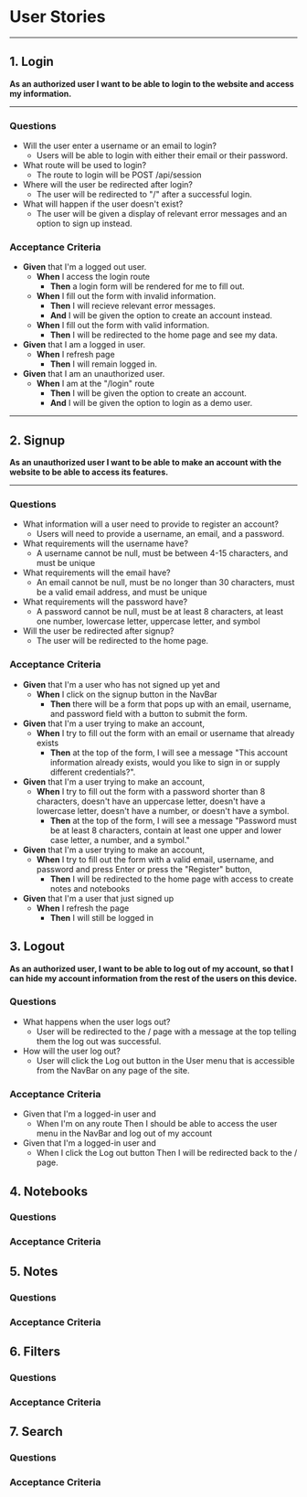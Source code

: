# User Stories

---

## 1. Login

**As an authorized user I want to be able to login to the website and access my information.**

---

### Questions

- Will the user enter a username or an email to login?
  - Users will be able to login with either their email or their password.
- What route will be used to login?
  - The route to login will be POST /api/session
- Where will the user be redirected after login?
  - The user will be redirected to "/" after a successful login.
- What will happen if the user doesn't exist?
  - The user will be given a display of relevant error messages and an option to sign up instead.

### Acceptance Criteria

- **Given** that I'm a logged out user.
  - **When** I access the login route
    - **Then** a login form will be rendered for me to fill out.
  - **When** I fill out the form with invalid information.
    - **Then** I will recieve relevant error messages.
    - **And** I will be given the option to create an account instead.
  - **When** I fill out the form with valid information.
    - **Then** I will be redirected to the home page and see my data.
- **Given** that I am a logged in user.
  - **When** I refresh page
    - **Then** I will remain logged in.
- **Given** that I am an unauthorized user.
  - **When** I am at the "/login" route
    - **Then** I will be given the option to create an account.
    - **And** I will be given the option to login as a demo user.

---

## 2. Signup

**As an unauthorized user I want to be able to make an account with the website to be able to access its features.**

---

### Questions

- What information will a user need to provide to register an account?
  - Users will need to provide a username, an email, and a password.
- What requirements will the username have?
  - A username cannot be null, must be between 4-15 characters, and must be unique
- What requirements will the email have?
  - An email cannot be null, must be no longer than 30 characters, must be a valid email address, and must be unique
- What requirements will the password have?
  - A password cannot be null, must be at least 8 characters, at least one number, lowercase letter, uppercase letter, and symbol
- Will the user be redirected after signup?
  - The user will be redirected to the home page.

### Acceptance Criteria

- **Given** that I'm a user who has not signed up yet and
  - **When** I click on the signup button in the NavBar
    - **Then** there will be a form that pops up with an email, username, and password field with a button to submit the form.
- **Given** that I'm a user trying to make an account,
  - **When** I try to fill out the form with an email or username that already exists
    - **Then** at the top of the form, I will see a message "This account information already exists, would you like to sign in or supply different credentials?".
- **Given** that I'm a user trying to make an account,
  - **When** I try to fill out the form with a password shorter than 8 characters, doesn't have an uppercase letter, doesn't have a lowercase letter, doesn't have a number, or doesn't have a symbol.
    - **Then** at the top of the form, I will see a message "Password must be at least 8 characters, contain at least one upper and lower case letter, a number, and a symbol."
- **Given** that I'm a user trying to make an account,
  - **When** I try to fill out the form with a valid email, username, and password and press Enter or press the "Register" button,
    - **Then** I will be redirected to the home page with access to create notes and notebooks
- **Given** that I'm a user that just signed up
  - **When** I refresh the page
    - **Then** I will still be logged in

## 3. Logout

**As an authorized user, I want to be able to log out of my account, so that I can hide my account information from the rest of the users on this device.**

### Questions

- What happens when the user logs out?
  - User will be redirected to the / page with a message at the top telling them the log out was successful.
- How will the user log out?
  - User will click the Log out button in the User menu that is accessible from the NavBar on any page of the site.

### Acceptance Criteria

- Given that I'm a logged-in user and
  - When I'm on any route
    Then I should be able to access the user menu in the NavBar and log out of my account
- Given that I'm a logged-in user and
  - When I click the Log out button
    Then I will be redirected back to the / page.

## 4. Notebooks

### Questions

### Acceptance Criteria

## 5. Notes

### Questions

### Acceptance Criteria

## 6. Filters

### Questions

### Acceptance Criteria

## 7. Search

### Questions

### Acceptance Criteria

